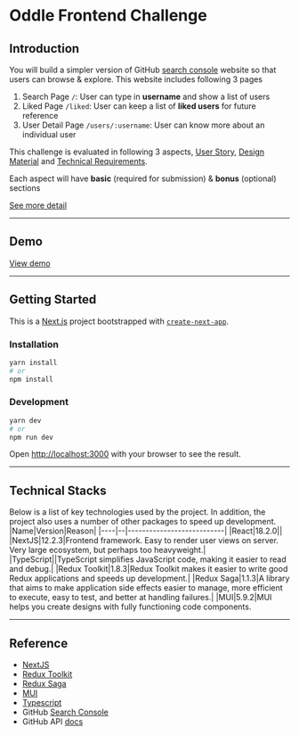 # Oddle Frontend Challenge

## Introduction
You will build a simpler version of GitHub [search console](https://github.com/search) website so that users can browse & explore. This website includes following 3 pages 

1. Search Page `/`: User can type in **username** and show a list of users 
2. Liked Page `/liked`: User can keep a list of **liked users** for future reference
3. User Detail Page `/users/:username`: User can know more about an individual user

This challenge is evaluated in following 3 aspects, [User Story](https://github.com/oddle-developer/oddle-frontend-challenge/blob/master/README.md#user-story), [Design Material](https://github.com/oddle-developer/oddle-frontend-challenge/blob/master/README.md#design-materials) and [Technical Requirements](https://github.com/oddle-developer/oddle-frontend-challenge/blob/master/README.md#technical-requirements). 

Each aspect will have **basic** (required for submission) & **bonus** (optional) sections

[See more detail](https://github.com/oddle-developer/oddle-frontend-challenge/blob/master/README.md)

---

## Demo
[View demo]()

---

## Getting Started
This is a [Next.js](https://nextjs.org/) project bootstrapped with [`create-next-app`](https://github.com/vercel/next.js/tree/canary/packages/create-next-app).

### Installation

```bash
yarn install
# or
npm install
```

### Development

```bash
yarn dev
# or
npm run dev
```

Open [http://localhost:3000](http://localhost:3000) with your browser to see the result.

---

## Technical Stacks
Below is a list of key technologies used by the project. In addition, the project also uses a number of other packages to speed up development.
|Name|Version|Reason|
|----|--|---------------------------|
|React|18.2.0||
|NextJS|12.2.3|Frontend framework. Easy to render user views on server. Very large ecosystem, but perhaps too heavyweight.|
|TypeScript||TypeScript simplifies JavaScript code, making it easier to read and debug.|
|Redux Toolkit|1.8.3|Redux Toolkit makes it easier to write good Redux applications and speeds up development.|
|Redux Saga|1.1.3|A library that aims to make application side effects easier to manage, more efficient to execute, easy to test, and better at handling failures.|
|MUI|5.9.2|MUI helps you create designs with fully functioning code components.

---

## Reference
- [NextJS](https://nextjs.org/)
- [Redux Toolkit](https://redux-toolkit.js.org/)
- [Redux Saga](https://redux-saga.js.org/)
- [MUI](https://mui.com)
- [Typescript](https://www.typescriptlang.org/)
- GitHub [Search Console](https://github.com/search)
- GitHub API [docs](https://docs.github.com/en/rest)